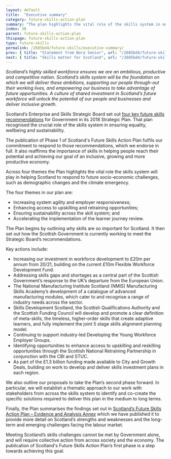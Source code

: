 ```yaml
---
layout: default
title:  "Executive summary"
category: future-skills-action-plan
summary: "The plan highlights the vital role of the skills system in ensuring equality, wellbeing and sustainability and sets out key actions now and in the future to achieve our ambition."
index: 30
parent: future-skills-action-plan
thispage: future-skills-action-plan
type: future-skills
permalink: /2685bd4/future-skills/executive-summary/
prev: { title: "Statement from Nora Senior", url: "/2685bd4/future-skills/statement/" }
next: { title: "Skills matter for Scotland", url: "/2685bd4/future-skills/skills-matter-for-scotland/" }
---
```


*Scotland’s highly skilled workforce ensures we are an ambitious, productive and competitive nation. Scotland’s skills system will be the foundation on which we will deliver these ambitions, supporting our people through-out their working lives, and empowering our business to take advantage of future opportunities. A culture of shared investment in Scotland’s future workforce will unlock the potential of our people and businesses and deliver inclusive growth.*  

Scotland’s Enterprise and Skills Strategic Board set out [four key future skills recommendations](https://www.gov.scot/publications/working-collaboratively-better-scotland/) for Government in its 2018 Strategic Plan. That plan recognised the crucial role of the skills system in ensuring equality, wellbeing and sustainability.

The publication of Phase 1 of Scotland's Future Skills Action Plan fulfils our commitment to respond to those recommendations, which we endorse in full.  It also reaffirms the importance of skills in helping people reach their potential and achieving our goal of an inclusive, growing and more productive economy.

Across four themes the Plan highlights the vital role the skills system will play in helping Scotland to respond to future socio-economic challenges, such as demographic changes and the climate emergency.

The four themes in our plan are:

- Increasing system agility and employer responsiveness;
- Enhancing access to upskilling and retraining opportunities;
- Ensuring sustainability across the skill system; and
- Accelerating the implementation of the learner journey review.

The Plan begins by outlining why skills are so important for Scotland. It then set out how the Scottish Government is currently working to meet the Strategic Board’s recommendations.

Key actions include:

- Increasing our investment in workforce development to £20m per annum from 20/21, building on the current £10m Flexible Workforce Development Fund.
- Addressing skills gaps and shortages as a central part of the Scottish Government’s response to the UK’s departure from the European Union.
- The National Manufacturing Institute Scotland (NMIS) Manufacturing Skills Academy’s development of a catalogue of advanced manufacturing modules, which cater to and recognise a range of industry needs across the sector.
- Skills Development Scotland, the Scottish Qualifications Authority and the Scottish Funding Council will develop and promote a clear definition of meta-skills, the timeless, higher-order skills that create adaptive learners, and fully implement the joint 5 stage skills alignment planning model.
- Continuing to support industry-led Developing the Young Workforce Employer Groups.
- Identifying opportunities to enhance access to upskilling and reskilling opportunities through the Scottish National Retraining Partnership in conjunction with the CBI and STUC.
- As part of the £1.3 billion funding made available to City and Growth Deals, building on work to develop and deliver skills investment plans in each region.

We also outline our proposals to take the Plan’s second phase forward. In particular, we will establish a thematic approach to our work with stakeholders from across the skills system to identify and co-create the specific solutions required to deliver this plan in the medium to long terms.

Finally, the Plan summarises the findings set out in [Scotland’s Future Skills Action Plan – Evidence and Analysis Annex](https://www.gov.scot/isbn/9781839601057/) which we have published it to provide more detail on Scotland’s strengths and weaknesses and the long-term and emerging challenges facing the labour market.

Meeting Scotland’s skills challenges cannot be met by Government alone, and will require collective action from across society and the economy. The publication of Scotland's Future Skills Action Plan’s first phase is a step towards achieving this goal.
